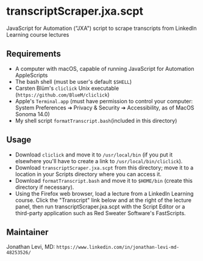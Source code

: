 # transcriptScraper.jxa.scpt

JavaScript for Automation ("JXA") script to scrape transcripts from LinkedIn Learning course lectures

## Requirements

* A computer with macOS, capable of running JavaScript for Automation AppleScripts
* The bash shell (must be user's default `$SHELL`)
* Carsten Blüm's `cliclick` Unix executable (`https://github.com/BlueM/cliclick`)
* Apple's `Terminal.app` (must have permission to control your computer: System Preferences ➔ Privacy & Security ➔ Accessibility, as of MacOS Sonoma 14.0)
* My shell script `formatTranscript.bash`(included in this directory)

## Usage

* Download `cliclick` and move it to `/usr/local/bin` (if you put it elsewhere you'll have to create a link to `/usr/local/bin/cliclick`).
* Download `transcriptScraper.jxa.scpt` from this directory; move it to a location in your Scripts directory where you can access it.
* Download `formatTranscript.bash` and move it to `$HOME/bin` (create this directory if necessary).
* Using the Firefox web browser, load a lecture from a LinkedIn Learning course. Click the "Transcript" link below and at the right of the lecture panel, then run transcriptScraper.jxa.scpt with the Script Editor or a third-party application such as Red Sweater Software's FastScripts.

## Maintainer

Jonathan Levi, MD: `https://www.linkedin.com/in/jonathan-levi-md-48253526/`

